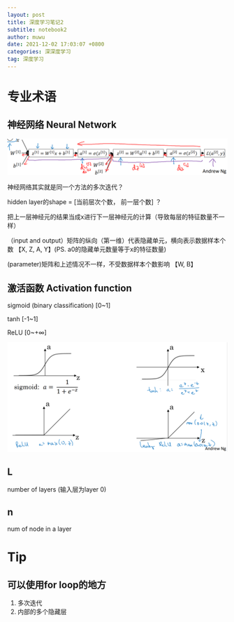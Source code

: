 ```yaml
---
layout: post
title: 深度学习笔记2
subtitle: notebook2
author: muwu
date: 2021-12-02 17:03:07 +0800
categories: 深深度学习
tag: 深度学习
---
```


# 专业术语

## 神经网络 Neural Network

![image-20211202171501649](2021-12-02-deep-learning-2.assets/image-20211202171501649.png)

神经网络其实就是同一个方法的多次迭代？

hidden layer的shape = [当前层次个数， 前一层个数] ？

把上一层神经元的结果当成x进行下一层神经元的计算（导致每层的特征数量不一样）

（input and output）矩阵的纵向（第一维）代表隐藏单元，横向表示数据样本个数 【X, Z, A, Y】(PS. a0的隐藏单元数量等于x的特征数量) 

(parameter)矩阵和上述情况不一样，不受数据样本个数影响 【W, B】

## 激活函数 Activation function

sigmoid (binary classification) [0~1]

tanh [-1~1]

ReLU [0~+∞]

![image-20211202202401805](2021-12-02-deep-learning-2.assets/image-20211202202401805.png)

## L 

number of layers (输入层为layer 0)

## n

num of node in a layer

# Tip

## 可以使用for loop的地方

1. 多次迭代
2. 内部的多个隐藏层
